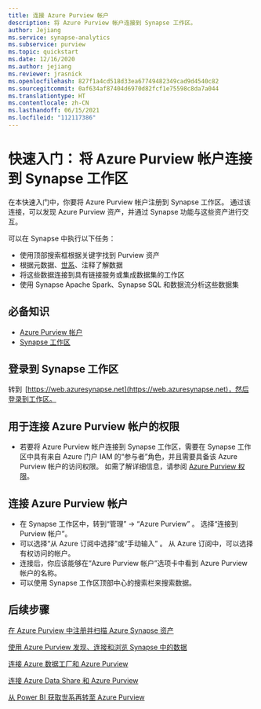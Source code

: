 ```yaml
---
title: 连接 Azure Purview 帐户 
description: 将 Azure Purview 帐户连接到 Synapse 工作区。
author: Jejiang
ms.service: synapse-analytics
ms.subservice: purview
ms.topic: quickstart
ms.date: 12/16/2020
ms.author: jejiang
ms.reviewer: jrasnick
ms.openlocfilehash: 827f1a4cd518d33ea67749482349cad9d4540c82
ms.sourcegitcommit: 0af634af87404d6970d82fcf1e75598c8da7a044
ms.translationtype: HT
ms.contentlocale: zh-CN
ms.lasthandoff: 06/15/2021
ms.locfileid: "112117386"
---
```

# <a name="quickstartconnect-an-azure-purview-account-to-a-synapse-workspace"></a>快速入门： 将 Azure Purview 帐户连接到 Synapse 工作区 


在本快速入门中，你要将 Azure Purview 帐户注册到 Synapse 工作区。 通过该连接，可以发现 Azure Purview 资产，并通过 Synapse 功能与这些资产进行交互。 

可以在 Synapse 中执行以下任务： 
- 使用顶部搜索框根据关键字找到 Purview 资产 
- 根据元数据、[世系](../../purview/catalog-lineage-user-guide.md)、注释了解数据 
- 将这些数据连接到具有链接服务或集成数据集的工作区 
- 使用 Synapse Apache Spark、Synapse SQL 和数据流分析这些数据集 

## <a name="prerequisites"></a>必备知识 
- [Azure Purview 帐户](../../purview/create-catalog-portal.md) 
- [Synapse 工作区](../quickstart-create-workspace.md) 

## <a name="signin-toa-synapse-workspace"></a>登录到 Synapse 工作区 

转到  [https://web.azuresynapse.net](https://web.azuresynapse.net)，然后登录到工作区。 

## <a name="permissions-for-connecting-an-azure-purview-account"></a>用于连接 Azure Purview 帐户的权限 

- 若要将 Azure Purview 帐户连接到 Synapse 工作区，需要在 Synapse 工作区中具有来自 Azure 门户 IAM 的“参与者”角色，并且需要具备该 Azure Purview 帐户的访问权限。 如需了解详细信息，请参阅 [Azure Purview 权限](../../purview/catalog-permissions.md)。

## <a name="connect-an-azure-purview-account"></a>连接 Azure Purview 帐户  

- 在 Synapse 工作区中，转到“管理” -> “Azure Purview” 。 选择“连接到 Purview 帐户”。 
- 可以选择“从 Azure 订阅中选择”或“手动输入” 。 从 Azure 订阅中，可以选择有权访问的帐户。 
- 连接后，你应该能够在“Azure Purview 帐户”选项卡中看到 Azure Purview 帐户的名称。 
- 可以使用 Synapse 工作区顶部中心的搜索栏来搜索数据。 

## <a name="nextsteps"></a>后续步骤 

[在 Azure Purview 中注册并扫描 Azure Synapse 资产](../../purview/register-scan-azure-synapse-analytics.md)

[使用 Azure Purview 发现、连接和浏览 Synapse 中的数据](how-to-discover-connect-analyze-azure-purview.md)   

[连接 Azure 数据工厂和 Azure Purview](../../purview/how-to-link-azure-data-factory.md)

[连接 Azure Data Share 和 Azure Purview](../../purview/how-to-link-azure-data-share.md)

[从 Power BI 获取世系再转至 Azure Purview](../../purview/how-to-lineage-powerbi.md)
